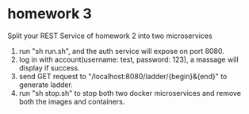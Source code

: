 # homework 3

Split your REST Service of homework 2 into two microservices

1. run "sh run.sh", and the auth service will expose on port 8080.
2. log in with account(username: test, password: 123), a massage will display if success.
3. send GET request to "/localhost:8080/ladder/{begin}&{end}" to generate ladder.
4. run "sh stop.sh" to stop both two docker microservices and remove both the images and containers.
